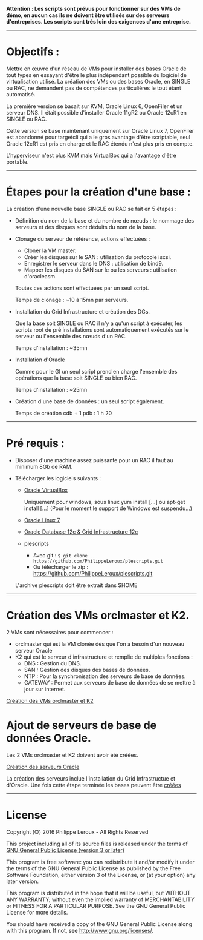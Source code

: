 **Attention : Les scripts sont prévus pour fonctionner sur des VMs de démo, en
aucun cas ils ne doivent être utilisés sur des serveurs d'entreprises. Les scripts
sont très loin des exigences d'une entreprise.**

--------------------------------------------------------------------------------

# Objectifs :

Mettre en œuvre d'un réseau de VMs pour installer des bases Oracle de tout types
en essayant d'être le plus indépendant possible du logiciel de virtualisation utilisé.
La création des VMs ou des bases Oracle, en SINGLE ou RAC, ne demandent pas de
compétences particulières le tout étant automatisé.

La première version se basait sur KVM, Oracle Linux 6, OpenFiler et un serveur DNS.
Il était possible d'installer Oracle 11gR2 ou Oracle 12cR1 en SINGLE ou RAC.

Cette version se base maintenant uniquement sur Oracle Linux 7, OpenFiler est
abandonné pour targetcli qui a le gros avantage d'être scriptable, seul Oracle 12cR1
est pris en charge et le RAC étendu n'est plus pris en compte.

L'hyperviseur n'est plus KVM mais VirtualBox qui a l'avantage d'être portable.

--------------------------------------------------------------------------------

# Étapes pour la création d'une base :

La création d'une nouvelle base SINGLE ou RAC se fait en 5 étapes :
* Définition du nom de la base et du nombre de nœuds : le nommage des serveurs et
des disques sont déduits du nom de la base.

* Clonage du serveur de référence, actions effectuées :
	* Cloner la VM master.
	* Créer les disques sur le SAN : utilisation du protocole iscsi.
	* Enregistrer le serveur dans le DNS : utilisation de bind9.
	* Mapper les disques du SAN sur le ou les serveurs : utilisation d'oracleasm.

	Toutes ces actions sont effectuées par un seul script.

	Temps de clonage : ~10 à 15mn par serveurs.

* Installation du Grid Infrastructure et création des DGs.

	Que la base soit SINGLE ou RAC il n'y a qu'un script à exécuter, les scripts
root de pré installations sont automatiquement exécutés sur le serveur ou l'ensemble
des nœuds d'un RAC.

	Temps d'installation : ~35mn

* Installation d'Oracle

	Comme pour le GI un seul script prend en charge l'ensemble des opérations que
la base soit SINGLE ou bien RAC.

	Temps d'installation : ~25mn

* Création d'une base de données : un seul script également.

	Temps de création cdb + 1 pdb : 1 h 20

--------------------------------------------------------------------------------
# Pré requis :
* Disposer d'une machine assez puissante pour un RAC il faut au minimum 8Gb de RAM.

* Télécharger les logiciels suivants :

	* [Oracle VirtualBox](https://www.virtualbox.org/wiki/Downloads)

		Uniquement pour windows, sous linux yum install [...] ou apt-get install [...]
		(Pour le moment le support de Windows est suspendu...)

	* [Oracle Linux 7](https://edelivery.oracle.com/osdc/faces/SearchSoftware)

	* [Oracle Database 12c & Grid Infrastructure 12c](http://www.oracle.com/technetwork/database/enterprise-edition/downloads/database12c-linux-download-2240591.html)

	* plescripts
		* Avec git : `$ git clone https://github.com/PhilippeLeroux/plescripts.git`
		* Ou télécharger le zip : https://github.com/PhilippeLeroux/plescripts.git

	L'archive plescripts doit être extrait dans $HOME

--------------------------------------------------------------------------------

# Création des VMs orclmaster et K2.
2 VMs sont nécessaires pour commencer :
 - orclmaster qui est la VM clonée dès que l'on a besoin d'un nouveau serveur Oracle
 - K2 qui est le serveur d'infrastructure et remplie de multiples fonctions :
   - DNS     : Gestion du DNS.
   - SAN     : Gestion des disques des bases de données.
   - NTP     : Pour la synchronisation des serveurs de base de données.
   - GATEWAY : Permet aux serveurs de base de données de se mettre à jour sur internet.

 [Création des VMs orclmaster et K2](https://github.com/PhilippeLeroux/plescripts/wiki/Cr%C3%A9ation-des-VMs-orclmaster-et-K2)

# Ajout de serveurs de base de données Oracle.
Les 2 VMs orclmaster et K2 doivent avoir été créées.

[Création des serveurs Oracle](https://github.com/PhilippeLeroux/plescripts/blob/master/database_servers/README.md)

La création des serveurs inclue l'installation du Grid Infrastructue et d'Oracle.
Une fois cette étape terminée les bases peuvent être [créées](https://github.com/PhilippeLeroux/plescripts/tree/master/db/README.md)

--------------------------------------------------------------------------------

# License

Copyright (©) 2016 Philippe Leroux - All Rights Reserved

This project including all of its source files is released under the terms of [GNU General Public License (version 3 or later)](http://www.gnu.org/licenses/gpl.txt)

This program is free software: you can redistribute it and/or modify
it under the terms of the GNU General Public License as published by
the Free Software Foundation, either version 3 of the License, or
(at your option) any later version.

This program is distributed in the hope that it will be useful,
but WITHOUT ANY WARRANTY; without even the implied warranty of
MERCHANTABILITY or FITNESS FOR A PARTICULAR PURPOSE.  See the
GNU General Public License for more details.

You should have received a copy of the GNU General Public License
along with this program.  If not, see <http://www.gnu.org/licenses/>.
